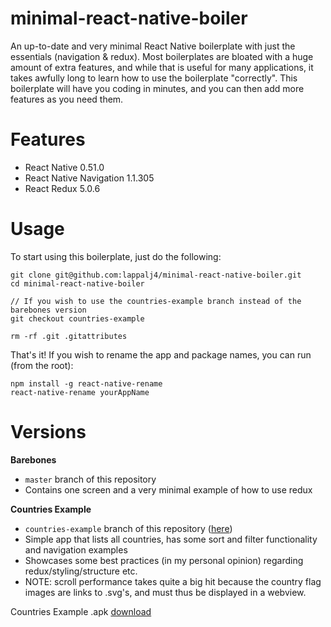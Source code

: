 # minimal-react-native-boiler
An up-to-date and very minimal React Native boilerplate with just the essentials (navigation & redux). Most boilerplates are bloated with a huge amount of extra features, and while that is useful for many applications, it takes awfully long to learn how to use the boilerplate "correctly". This boilerplate will have you coding in minutes, and you can then add more features as you need them.

# Features

* React Native 0.51.0
* React Native Navigation 1.1.305
* React Redux 5.0.6

# Usage

To start using this boilerplate, just do the following:

```
git clone git@github.com:lappalj4/minimal-react-native-boiler.git
cd minimal-react-native-boiler

// If you wish to use the countries-example branch instead of the barebones version
git checkout countries-example

rm -rf .git .gitattributes
```

That's it! If you wish to rename the app and package names, you can run (from the root):

```
npm install -g react-native-rename
react-native-rename yourAppName
```

# Versions

**Barebones**

* `master` branch of this repository
* Contains one screen and a very minimal example of how to use redux

**Countries Example**
* `countries-example` branch of this repository ([here](https://github.com/lappalj4/minimal-react-native-boiler/tree/countries-example))
* Simple app that lists all countries, has some sort and filter functionality and navigation examples
* Showcases some best practices (in my personal opinion) regarding redux/styling/structure etc.
* NOTE: scroll performance takes quite a big hit because the country flag images are links to .svg's, and must thus be displayed in a webview.

Countries Example .apk [download](https://github.com/lappalj4/minimal-react-native-boiler/raw/master/app-release.apk)
